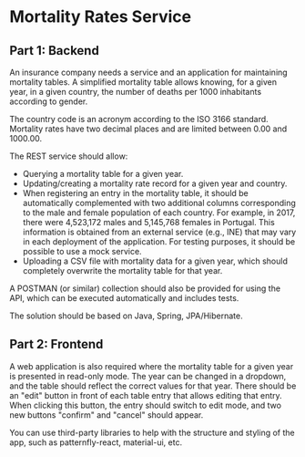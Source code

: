 # Mortality Rates Service

## Part 1: Backend

An insurance company needs a service and an application for maintaining mortality tables. A simplified mortality table allows knowing, for a given year, in a given country, the number of deaths per 1000 inhabitants according to gender.

The country code is an acronym according to the ISO 3166 standard. Mortality rates have two decimal places and are limited between 0.00 and 1000.00.

The REST service should allow:
- Querying a mortality table for a given year.
- Updating/creating a mortality rate record for a given year and country.
- When registering an entry in the mortality table, it should be automatically complemented with two additional columns corresponding to the male and female population of each country. For example, in 2017, there were 4,523,172 males and 5,145,768 females in Portugal. This information is obtained from an external service (e.g., INE) that may vary in each deployment of the application. For testing purposes, it should be possible to use a mock service.
- Uploading a CSV file with mortality data for a given year, which should completely overwrite the mortality table for that year.

A POSTMAN (or similar) collection should also be provided for using the API, which can be executed automatically and includes tests.

The solution should be based on Java, Spring, JPA/Hibernate.

## Part 2: Frontend

A web application is also required where the mortality table for a given year is presented in read-only mode. The year can be changed in a dropdown, and the table should reflect the correct values for that year. There should be an "edit" button in front of each table entry that allows editing that entry. When clicking this button, the entry should switch to edit mode, and two new buttons "confirm" and "cancel" should appear.

You can use third-party libraries to help with the structure and styling of the app, such as patternfly-react, material-ui, etc.